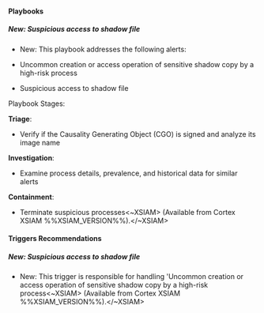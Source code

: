 #### Playbooks

##### New: Suspicious access to shadow file

- New: This playbook addresses the following alerts:
 
- Uncommon creation or access operation of sensitive shadow copy by a high-risk process
- Suspicious access to shadow file
 
Playbook Stages:
  
**Triage**: 
 
- Verify if the Causality Generating Object (CGO) is signed and analyze its image name
 
**Investigation**:
 
- Examine process details, prevalence, and historical data for similar alerts
 
**Containment**:
 
- Terminate suspicious processes<~XSIAM> (Available from Cortex XSIAM %%XSIAM_VERSION%%).</~XSIAM>


#### Triggers Recommendations

##### New: Suspicious access to shadow file

- New: This trigger is responsible for handling 'Uncommon creation or access operation of sensitive shadow copy by a high-risk process<~XSIAM> (Available from Cortex XSIAM %%XSIAM_VERSION%%).</~XSIAM>
